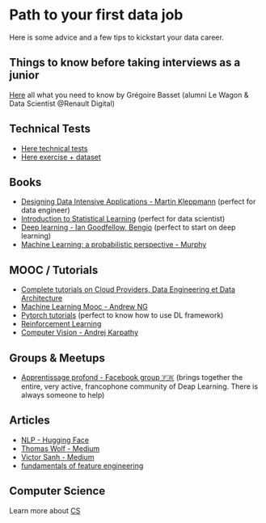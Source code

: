 # Path to your first data job

Here is some advice and a few tips to kickstart your data career.

## Things to know before taking interviews as a junior
[Here](../data/pdf/data_ml_syllabus.pdf) all what you need to know by Grégoire Basset (alumni Le Wagon & Data Scientist @Renault Digital)

## Technical Tests 

- [Here technical tests](../data/tech_interviews_data.csv)
- [Here exercise + dataset](../articles/dataset_test.md)


## Books 
- [Designing Data Intensive Applications - Martin Kleppmann](https://www.amazon.fr/Designing-Data-Intensive-Applications-Martin-Kleppmann/dp/1449373321) (perfect for data engineer) 
- [Introduction to Statistical Learning](https://www.amazon.fr/Introduction-Statistical-Learning-Applications/dp/1461471370) (perfect for data scientist) 
- [Deep learning - Ian Goodfellow, Bengio](https://www.amazon.fr/Deep-Learning-Ian-Goodfellow-ebook/dp/B01MRVFGX4) (perfect to start on deep learning) 
- [Machine Learning: a probabilistic perspective - Murphy](amazon.fr/Machine-Learning-Probabilistic-Kevin-Murphy/dp/0262018020)

## MOOC / Tutorials 
- [Complete tutorials on Cloud Providers, Data Engineering et Data Architecture](https://linuxacademy.com/)
- [Machine Learning Mooc - Andrew NG](https://fr.coursera.org/learn/machine-learning)
- [Pytorch tutorials](https://pytorch.org/tutorials/) (perfect to know how to use DL framework)
- [Reinforcement Learning](https://spinningup.openai.com/en/latest/) 
- [Computer Vision - Andrej Karpathy](https://www.youtube.com/watch?v=u6aEYuemt0M)

## Groups & Meetups 
- [Apprentissage profond - Facebook group 🇫🇷](https://www.facebook.com/groups/1038635056179508/) (brings together the entire, very active, francophone community of Deap Learning. There is always someone to help)

## Articles 
- [NLP - Hugging Face](https://huggingface.co/)
- [Thomas Wolf - Medium](https://medium.com/@Thomwolf)
- [Victor Sanh - Medium](https://medium.com/@victorsanh)
- [fundamentals of feature engineering](https://towardsdatascience.com/feature-engineering-for-machine-learning-3a5e293a5114)

## Computer Science

Learn more about [CS](https://github.com/lewagon/career/blob/master/articles/computer_science.md)

